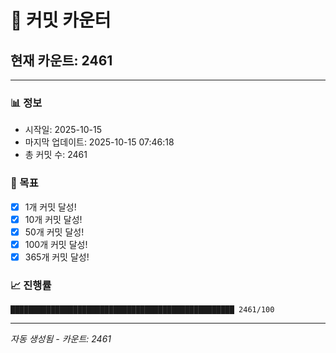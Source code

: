# 🔢 커밋 카운터

## 현재 카운트: 2461

---

### 📊 정보
- 시작일: 2025-10-15
- 마지막 업데이트: 2025-10-15 07:46:18
- 총 커밋 수: 2461

### 🎯 목표
- [x] 1개 커밋 달성!
- [x] 10개 커밋 달성!
- [x] 50개 커밋 달성!
- [x] 100개 커밋 달성!
- [x] 365개 커밋 달성!

### 📈 진행률
```
██████████████████████████████████████████████████ 2461/100
```

---
*자동 생성됨 - 카운트: 2461*
